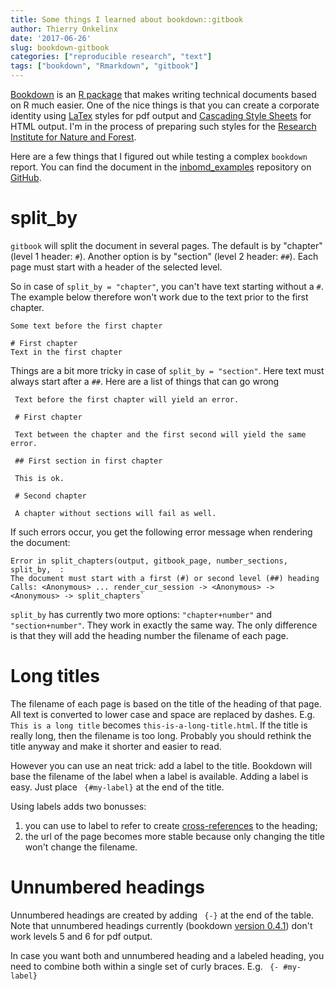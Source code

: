 ```yaml
---
title: Some things I learned about bookdown::gitbook
author: Thierry Onkelinx
date: '2017-06-26'
slug: bookdown-gitbook
categories: ["reproducible research", "text"]
tags: ["bookdown", "Rmarkdown", "gitbook"]
---
```


[Bookdown](https://bookdown.org/yihui/bookdown/) is an [R package](https://www.r-project.org/) that makes writing technical documents based on R much easier.
One of the nice things is that you can create a corporate identity using [LaTex](https://www.latextemplates.com/what-is-latex) styles for pdf output and [Cascading Style Sheets](https://en.wikipedia.org/wiki/Cascading_Style_Sheets) for HTML output.
I'm in the process of preparing such styles for the [Research Institute for Nature and Forest](https://www.inbo.be/en).

Here are a few things that I figured out while testing a complex `bookdown` report.
You can find the document in the [inbomd_examples](https://github.com/inbo/inbomd_examples) repository on [GitHub](https://github.com/inbo).

# split_by

`gitbook` will split the document in several pages.
The default is by "chapter" (level 1 header: `#`).
Another option is by "section" (level 2 header: `##`).
Each page must start with a header of the selected level.

So in case of `split_by = "chapter"`, you can't have text starting without a `#`.
The example below therefore won't work due to the text prior to the first chapter.

    Some text before the first chapter
    
    # First chapter
    Text in the first chapter

Things are a bit more tricky in case of `split_by = "section"`.
Here text must always start after a `##`.
Here are a list of things that can go wrong

     Text before the first chapter will yield an error.
     
     # First chapter
     
     Text between the chapter and the first second will yield the same error.
     
     ## First section in first chapter
     
     This is ok.
     
     # Second chapter
     
     A chapter without sections will fail as well.

If such errors occur, you get the following error message when rendering the document: 

    Error in split_chapters(output, gitbook_page, number_sections, split_by,  :
    The document must start with a first (#) or second level (##) heading
    Calls: <Anonymous> ... render_cur_session -> <Anonymous> -> <Anonymous> -> split_chapters`

`split_by` has currently two more options: `"chapter+number"` and `"section+number"`.
They work in exactly the same way.
The only difference is that they will add the heading number the filename of each page.

# Long titles

The filename of each page is based on the title of the heading of that page.
All text is converted to lower case and space are replaced by dashes.
E.g. `This is a long title` becomes `this-is-a-long-title.html`.
If the title is really long, then the filename is too long.
Probably you should rethink the title anyway and make it shorter and easier to read.

However you can use an neat trick: add a label to the title.
Bookdown will base the filename of the label when a label is available.
Adding a label is easy.
Just place ` {#my-label}` at the end of the title.

Using labels adds two bonusses:
1) you can use to label to refer to create [cross-references](https://bookdown.org/yihui/bookdown/cross-references.html) to the heading;
2) the url of the page becomes more stable because only changing the title won't change the filename.

# Unnumbered headings

Unnumbered headings are created by adding ` {-}` at the end of the table.
Note that unnumbered headings currently (bookdown [version 0.4.1](https://github.com/rstudio/bookdown/tree/7fe1b999ef4bd41671af384ce739812542144df1)) don't work levels 5 and 6 for pdf output.

In case you want both and unnumbered heading and a labeled heading, you need to combine both within a single set of curly braces. E.g. ` {- #my-label}`
